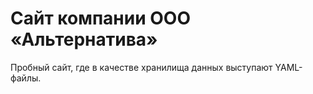 Сайт компании ООО «Альтернатива»
================================

Пробный сайт, где в качестве хранилища данных выступают YAML-файлы.

